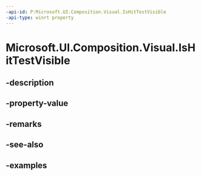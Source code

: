```yaml
---
-api-id: P:Microsoft.UI.Composition.Visual.IsHitTestVisible
-api-type: winrt property
---
```


# Microsoft.UI.Composition.Visual.IsHitTestVisible

<!--
public bool IsHitTestVisible { get; set; }
-->


## -description

## -property-value

## -remarks

## -see-also

## -examples


